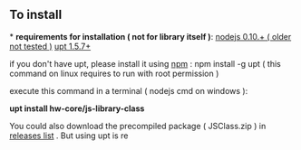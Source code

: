 **To install** 
---------------

\* **requirements for installation ( not for library itself )**:
[nodejs 0.10.+ ( older not tested )](http://nodejs.org/)
[upt 1.5.7+](http://github.com/hyperweb2/upt)

if you don't have upt, please install it using [npm](https://www.npmjs.org/) : 
npm install \-g upt ( this command on linux requires to run with root permission )

execute this command in a terminal ( nodejs cmd on windows ):

**upt install hw\-core/js\-library\-class**

You could also download the precompiled package ( JSClass.zip ) in 
[releases list](https://github.com/hw-core/js-library-class/releases) . But using upt is re